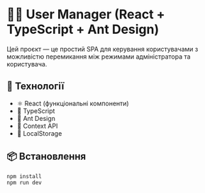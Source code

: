 # 🧑‍💼 User Manager (React + TypeScript + Ant Design)

Цей проєкт — це простий SPA для керування користувачами з можливістю перемикання між режимами адміністратора та користувача.

## 🚀 Технології
- ⚛️ React (функціональні компоненти)
- 🧠 TypeScript
- 🎨 Ant Design
- 🔄 Context API
- 💾 LocalStorage

## 📦 Встановлення

```bash
npm install
npm run dev
